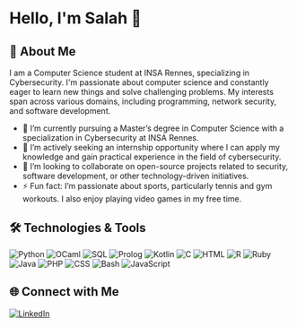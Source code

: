 # Hello, I'm Salah 👋

## 🚀 About Me

I am a Computer Science student at INSA Rennes, specializing in Cybersecurity. I'm passionate about computer science and constantly eager to learn new things and solve challenging problems. My interests span across various domains, including programming, network security, and software development.

- 🔭 I’m currently pursuing a Master’s degree in Computer Science with a specialization in Cybersecurity at INSA Rennes.
- 🌱 I’m actively seeking an internship opportunity where I can apply my knowledge and gain practical experience in the field of cybersecurity.
- 👯 I’m looking to collaborate on open-source projects related to security, software development, or other technology-driven initiatives.
- ⚡ Fun fact: I’m passionate about sports, particularly tennis and gym workouts. I also enjoy playing video games in my free time.

## 🛠️ Technologies & Tools

![Python](https://img.shields.io/badge/-Python-3776AB?style=flat&logo=python&logoColor=white)
![OCaml](https://img.shields.io/badge/-OCaml-EC6813?style=flat&logo=ocaml&logoColor=white)
![SQL](https://img.shields.io/badge/-SQL-4479A1?style=flat&logo=postgresql&logoColor=white)
![Prolog](https://img.shields.io/badge/-Prolog-0066CC?style=flat&logo=prolog&logoColor=white)
![Kotlin](https://img.shields.io/badge/-Kotlin-0095D5?style=flat&logo=kotlin&logoColor=white)
![C](https://img.shields.io/badge/-C-A8B9CC?style=flat&logo=c&logoColor=black)
![HTML](https://img.shields.io/badge/-HTML-E34F26?style=flat&logo=html5&logoColor=white)
![R](https://img.shields.io/badge/-R-276DC3?style=flat&logo=r&logoColor=white)
![Ruby](https://img.shields.io/badge/-Ruby-CC342D?style=flat&logo=ruby&logoColor=white)
![Java](https://img.shields.io/badge/-Java-007396?style=flat&logo=java&logoColor=white)
![PHP](https://img.shields.io/badge/-PHP-777BB4?style=flat&logo=php&logoColor=white)
![CSS](https://img.shields.io/badge/-CSS-1572B6?style=flat&logo=css3&logoColor=white)
![Bash](https://img.shields.io/badge/-Bash-4EAA25?style=flat&logo=gnu-bash&logoColor=white)
![JavaScript](https://img.shields.io/badge/-JavaScript-F7DF1E?style=flat&logo=javascript&logoColor=black)
<!--
## 📈 GitHub Stats

![ssallahh's GitHub stats](https://github-readme-stats.vercel.app/api?username=ssallahh&show_icons=true&theme=radical)
-->
## 🌐 Connect with Me

[![LinkedIn](https://img.shields.io/badge/-LinkedIn-blue?style=flat&logo=Linkedin&logoColor=white)](www.linkedin.com/in/salah-al-bakri-893251234)


<!--
**ssallahh/ssallahh** is a ✨ _special_ ✨ repository because its `README.md` (this file) appears on your GitHub profile.

Here are some ideas to get you started:

- 🔭 I’m currently working on ...
- 🌱 I’m currently learning ...
- 👯 I’m looking to collaborate on ...
- 🤔 I’m looking for help with ...
- 💬 Ask me about ...
- 📫 How to reach me: ...
- 😄 Pronouns: ...
- ⚡ Fun fact: ...
-->
